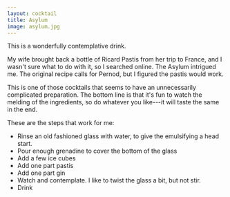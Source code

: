 ```yaml
---
layout: cocktail
title: Asylum
image: asylum.jpg
---
```

This is a wonderfully contemplative drink.

My wife brought back a bottle of Ricard Pastis from her trip to France, and I
wasn't sure what to do with it, so I searched online. The Asylum intrigued me.
The original recipe calls for Pernod, but I figured the pastis would work.

This is one of those cocktails that seems to have an unnecessarily complicated
preparation. The bottom line is that it's fun to watch the melding of the
ingredients, so do whatever you like---it will taste the same in the end.

These are the steps that work for me:

 * Rinse an old fashioned glass with water, to give the emulsifying a head start.
 * Pour enough grenadine to cover the bottom of the glass
 * Add a few ice cubes
 * Add one part pastis
 * Add one part gin
 * Watch and contemplate. I like to twist the glass a bit, but not stir.
 * Drink
